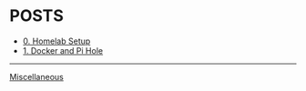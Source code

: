 # POSTS

* [0. Homelab Setup](/posts/00-homelab-setup/README.md)
* [1. Docker and Pi Hole](/posts/01-pi-hole/README.md)

---

[Miscellaneous](/posts/misc/README.md)
